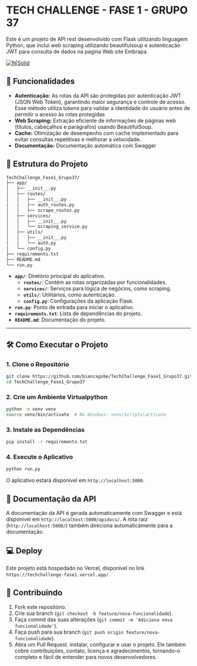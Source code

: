 # TECH CHALLENGE - FASE 1 - GRUPO 37

Este é um projeto de API rest desenvolvido com Flask utilizando linguagem Python, que inclui web scraping utilizando beautifulsoup e autenticação JWT para consulta de dados na pagina Web site Embrapa.

[![N|Solid](https://seeklogo.com/images/E/Embrapa-logo-3C71B11BFE-seeklogo.com.png)](http://vitibrasil.cnpuv.embrapa.br/index.php?opcao=opt_06)

## 🚀 Funcionalidades

- **Autenticação:** As rotas da API são protegidas por autenticação JWT (JSON Web Token), garantindo maior segurança e controle de acesso. Esse método utiliza tokens para validar a identidade do usuário antes de permitir o acesso às rotas protegidas
- **Web Scraping:** Extração eficiente de informações de páginas web (títulos, cabeçalhos e parágrafos) usando BeautifulSoup.
- **Cache:** Otimização de desempenho com cache implementado para evitar consultas repetitivas e melhorar a velocidade.
- **Documentação:** Documentação automática com Swagger

## 📁 Estrutura do Projeto

```bash
TechChallenge_Fase1_Grupo37/
├── app/
│   ├── __init__.py
│   ├── routes/
│   │   ├── __init__.py
│   │   ├── auth_routes.py
│   │   ├── scrape_routes.py
│   ├── services/
│   │   ├── __init__.py
│   │   └── scraping_service.py
│   ├── utils/
│   │   ├── __init__.py
│   │   └── auth.py
│   └── config.py
├── requirements.txt
├── README.md
└── run.py
```

- **`app/`**: Diretório principal do aplicativo.
  - **`routes/`**: Contém as rotas organizadas por funcionalidades.
  - **`services/`**: Serviços para lógica de negócios, como scraping.
  - **`utils/`**: Utilitários, como autenticação.
  - **`config.py`**: Configurações da aplicação Flask.
- **`run.py`**: Ponto de entrada para iniciar o aplicativo.
- **`requirements.txt`**: Lista de dependências do projeto.
- **`README.md`**: Documentação do projeto.
---

## 🛠️ Como Executar o Projeto

### 1. Clone o Repositório

```bash
git clone https://github.com/biancagobe/TechChallenge_Fase1_Grupo37.git
cd TechChallenge_Fase1_Grupo37
```

### 2. Crie um Ambiente Virtualpython

```bash
python -m venv venv
source venv/bin/activate  # No Windows: venv\Scripts\activate
```

### 3. Instale as Dependências

```bash
pip install -r requirements.txt
```

### 4. Execute o Aplicativo

```bash
python run.py
```

O aplicativo estará disponível em `http://localhost:5000`.

## 📖 Documentação da API

A documentação da API é gerada automaticamente com Swagger e está disponível em `http://localhost:5000/apidocs/`. A rota raiz (`http://localhost:5000/`) também direciona automaticamente para a documentação.

## 💻 Deploy

Este projeto está hospedado no Vercel, disponível no link `https://techchallenge-fase1.vercel.app/`.

## 🤝 Contribuindo

1. Fork este repositório.
2. Crie sua branch (`git checkout -b feature/nova-funcionalidade`).
3. Faça commit das suas alterações (`git commit -m 'Adiciona nova funcionalidade'`).
4. Faça push para sua branch (`git push origin feature/nova-funcionalidade`).
5. Abra um Pull Request.
instalar, configurar e usar o projeto. Ele também cobre contribuições, contato, licença e agradecimentos, tornando-o completo e fácil de entender para novos desenvolvedores.